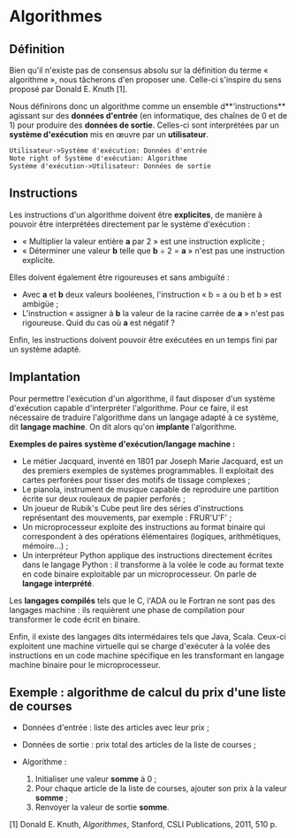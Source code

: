 # Algorithmes

## Définition

Bien qu'il n'existe pas de consensus absolu sur la définition du terme « algorithme », nous tâcherons d'en proposer une. Celle-ci s'inspire du sens proposé par Donald E. Knuth [1].

Nous définirons donc un algorithme comme un ensemble d**'instructions** agissant sur des **données d'entrée** (en informatique, des chaînes de 0 et de 1) pour produire des **données de sortie**. Celles-ci sont interprétées par un **système d'exécution** mis en œuvre par un **utilisateur**.

```sequence
Utilisateur->Système d'exécution: Données d'entrée
Note right of Système d'exécution: Algorithme
Système d'exécution->Utilisateur: Données de sortie
```

## Instructions

Les instructions d'un algorithme doivent être **explicites**, de manière à pouvoir être interprétées directement par le système d'exécution :

-   « Multiplier la valeur entière **a** par 2 » est une instruction explicite ;
-   « Déterminer une valeur **b** telle que **b** ÷ 2 = **a** » n'est pas une instruction explicite.

Elles doivent également être rigoureuses et sans ambiguïté :

-   Avec **a** et **b** deux valeurs booléenes, l'instruction « b = a ou b et b » est ambigüe ;
-   L'instruction « assigner à **b** la valeur de la racine carrée de  **a** » n'est pas rigoureuse. Quid du cas où **a** est négatif ?

Enfin, les instructions doivent pouvoir être exécutées en un temps fini par un système adapté.

## Implantation

Pour permettre l'exécution d'un algorithme, il faut disposer d'un système d'exécution capable d'interpréter l'algorithme. Pour ce faire, il est nécessaire de traduire l'algorithme dans un langage adapté à ce système, dit **langage machine**. On dit alors qu'on **implante** l'algorithme.

**Exemples de paires système d'exécution/langage machine :**

-   Le métier Jacquard, inventé en 1801 par Joseph Marie Jacquard, est un des premiers exemples de systèmes programmables. Il exploitait des cartes perforées pour tisser des motifs de tissage complexes ;
-   Le pianola, instrument de musique capable de reproduire une partition écrite sur deux rouleaux de papier perforés ;
-   Un joueur de Rubik's Cube peut lire des séries d'instructions représentant des mouvements, par exemple : FRUR'U'F' ;
-   Un microprocesseur exploite des instructions au format binaire qui correspondent à des opérations élémentaires (logiques, arithmétiques, mémoire…) ;
-   Un interpréteur Python applique des instructions directement écrites dans le langage Python : il transforme à la volée le code au format texte en code binaire exploitable par un microprocesseur. On parle de **langage interprété**.

Les **langages compilés** tels que le C, l'ADA ou le Fortran ne sont pas des langages machine : ils requièrent une phase de compilation pour transformer le code écrit en binaire.

Enfin, il existe des langages dits intermédaires tels que Java, Scala. Ceux-ci exploitent une machine virtuelle qui se charge d'exécuter à la volée des instructions en un code machine spécifique en les transformant en langage machine binaire pour le microprocesseur.

## Exemple : algorithme de calcul du prix d'une liste de courses

-   Données d'entrée : liste des articles avec leur prix ;

-   Données de sortie : prix total des articles de la liste de courses ;

-   Algorithme :
    1.  Initialiser une valeur **somme** à 0 ;
    2.  Pour chaque article de la liste de courses, ajouter son prix à la valeur **somme** ;
    3.  Renvoyer la valeur de sortie **somme**.
    
    

[1] Donald E. Knuth, *Algorithmes*, Stanford, CSLI Publications, 2011, 510 p.